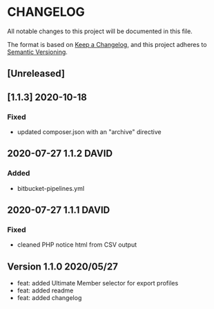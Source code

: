 # CHANGELOG
All notable changes to this project will be documented in this file.

The format is based on [Keep a Changelog](https://keepachangelog.com/en/1.0.0/),
and this project adheres to [Semantic Versioning](https://semver.org/spec/v2.0.0.html).

## [Unreleased]

## [1.1.3] 2020-10-18
### Fixed
- updated composer.json with an "archive" directive

## 2020-07-27 1.1.2 DAVID

### Added
- bitbucket-pipelines.yml


## 2020-07-27 1.1.1 DAVID

### Fixed
- cleaned PHP notice html from CSV output

## Version 1.1.0 2020/05/27
- feat: added Ultimate Member selector for export profiles
- feat: added readme
- feat: added changelog
